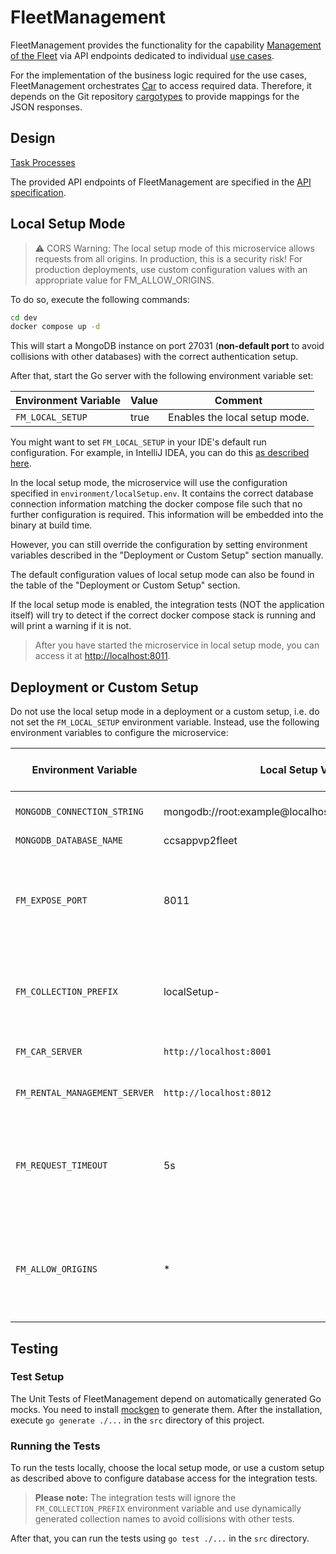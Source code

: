 # FleetManagement

FleetManagement provides the functionality for the capability
[Management of the Fleet](https://github.com/ccsapp/docs/blob/main/pages/capabilities.md)
via API endpoints dedicated to individual
[use cases](https://github.com/ccsapp/docs/blob/main/pages/use_case_diagram.md). 

For the implementation of the business logic required for the use cases, FleetManagement orchestrates 
[Car](https://github.com/ccsapp/Car) to access required data.
Therefore, it depends on the Git repository
[cargotypes](https://github.com/ccsapp/cargotypes)
to provide mappings for the JSON responses.

## Design 

[Task Processes](pages/task_processes.md) 

The provided API endpoints of FleetManagement are specified in the
[API specification](https://github.com/ccsapp/FleetManagementDesign/blob/main/openapi.yaml).

## Local Setup Mode
> ⚠️ CORS Warning: The local setup mode of this microservice allows requests from all origins.
> In production, this is a security risk! For production deployments, use custom configuration values with an appropriate value for FM_ALLOW_ORIGINS.

To do so, execute the following commands:
```bash
cd dev
docker compose up -d
```

This will start a MongoDB instance on port 27031 (**non-default port** to avoid collisions with other databases) with
the correct authentication setup.

After that, start the Go server with the following environment variable set:

| Environment Variable | Value | Comment                       | 
|----------------------|-------|-------------------------------|
| `FM_LOCAL_SETUP`     | true  | Enables the local setup mode. |

You might want to set `FM_LOCAL_SETUP` in your IDE's default run configuration.
For example, in IntelliJ IDEA, you can do this [as described here](https://stackoverflow.com/a/32761503).

In the local setup mode, the microservice will use the configuration specified in `environment/localSetup.env`.
It contains the correct database connection information matching the docker compose file such that no further
configuration is required. This information will be embedded into the binary at build time.

However, you can still override the configuration by setting environment variables
described in the "Deployment or Custom Setup" section manually.

The default configuration values of local setup mode can also be found in the table of the "Deployment or Custom Setup"
section.

If the local setup mode is enabled, the integration tests (NOT the application itself) will try to detect if the
correct docker compose stack is running and will print a warning if it is not.

> After you have started the microservice in local setup mode, you can access it at
> [http://localhost:8011](http://localhost:8011).

## Deployment or Custom Setup
Do not use the local setup mode in a deployment or a custom setup, i.e. do not set the `FM_LOCAL_SETUP` environment
variable. Instead, use the following environment variables to configure the microservice:

| Environment Variable          | Local Setup Value                                     | Required for Testing? | Comment                                                                                                                                                  |
|-------------------------------|-------------------------------------------------------|-----------------------|----------------------------------------------------------------------------------------------------------------------------------------------------------|
| `MONGODB_CONNECTION_STRING`   | mongodb://root:example@localhost:27031/ccsappvp2fleet | yes                   | The local setup uses a non-default port!                                                                                                                 |
| `MONGODB_DATABASE_NAME`       | ccsappvp2fleet                                        | yes                   |                                                                                                                                                          |
| `FM_EXPOSE_PORT`              | 8011                                                  | no                    | Optional, defaults to 80. This is the port this microservice is exposing. The local setup exposes a non-default port!                                    |
| `FM_COLLECTION_PREFIX`        | localSetup-                                           | no                    | Optional. A (unique) prefix that is prepended to every database collection of this service.                                                              |
| `FM_CAR_SERVER`               | `http://localhost:8001`                               | no                    | The URL of the Car server of the domain layer.                                                                                                           |
| `FM_RENTAL_MANAGEMENT_SERVER` | `http://localhost:8012`                               | no                    | The URL of the RentalManagement server.                                                                                                                  |
| `FM_REQUEST_TIMEOUT`          | 5s                                                    | no                    | Optional. The timeout for requests to the Car and RentalManagement server ([number with suffix](https://pkg.go.dev/time#ParseDuration)). Defaults to 5s. |
| `FM_ALLOW_ORIGINS`            | *                                                     | no                    | Optional. A comma-separated list of allowed origins for CORS requests. By default, no additional origins are allowed.                                    |                          

## Testing

### Test Setup
The Unit Tests of FleetManagement depend on automatically generated Go mocks.
You need to install [mockgen](https://github.com/golang/mock#installation) to generate them.
After the installation, execute `go generate ./...` in the `src` directory of this project.

### Running the Tests
To run the tests locally, choose the local setup mode, or use a custom setup as described above
to configure database access for the integration tests.

> **Please note:** The integration tests will ignore the `FM_COLLECTION_PREFIX` environment variable
> and use dynamically generated collection names to avoid collisions with other tests.

After that, you can run the tests using `go test ./...` in the `src` directory.
